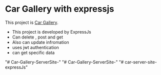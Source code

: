# Car Gallery with expressjs

This project is [Car Gallery](https://wheels-59842.web.app/).


* This project is developed by ExpressJs
* Can delete , post and get 
* Also can update infromation
* uses jwt authentication
* can get specific data


"# Car-Gallery-ServerSite-" 
"# Car-Gallery-ServerSite-" 
"# car-server-site-expressJs" 

